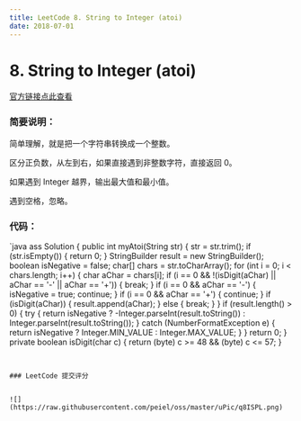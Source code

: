 ```yaml
---
title: LeetCode 8. String to Integer (atoi)
date: 2018-07-01
---
```



# 8. String to Integer (atoi)


[官方链接点此查看](https://leetcode.com/problems/string-to-integer-atoi/)


### 简要说明：


简单理解，就是把一个字符串转换成一个整数。


区分正负数，从左到右，如果直接遇到非整数字符，直接返回 0。

如果遇到 Integer 越界，输出最大值和最小值。

遇到空格，忽略。


### 代码：


`java
ass Solution {
  public int myAtoi(String str) {
      str = str.trim();
      if (str.isEmpty()) {
          return 0;
      }
      StringBuilder result = new StringBuilder();
      boolean isNegative = false;
      char[] chars = str.toCharArray();
      for (int i = 0; i < chars.length; i++) {
          char aChar = chars[i];
          if (i == 0 && !(isDigit(aChar) || aChar == '-' || aChar == '+')) {
              break;
          }
          if (i == 0 && aChar == '-') {
              isNegative = true;
              continue;
          }
          if (i == 0 && aChar == '+') {
              continue;
          }
          if (isDigit(aChar)) {
              result.append(aChar);
          } else {
              break;
          }
      }
      if (result.length() > 0) {
          try {
              return isNegative ? -Integer.parseInt(result.toString()) : Integer.parseInt(result.toString());
          } catch (NumberFormatException e) {
              return isNegative ? Integer.MIN_VALUE : Integer.MAX_VALUE;
          }
      }
      return 0;
  }
  private boolean isDigit(char c) {
      return (byte) c >= 48 && (byte) c <= 57;
  }


```


### LeetCode 提交评分


![](https://raw.githubusercontent.com/peiel/oss/master/uPic/q8ISPL.png)

